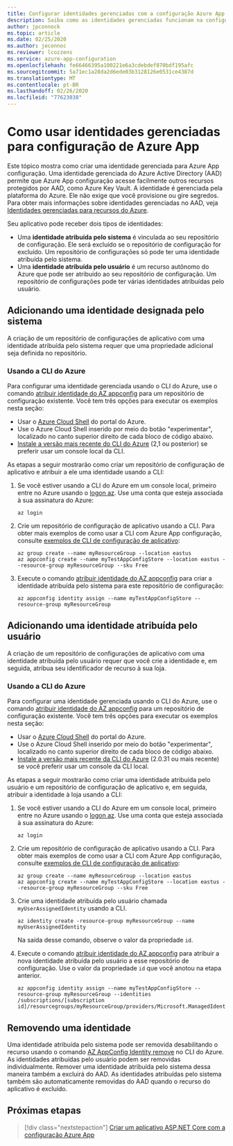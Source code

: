 ```yaml
---
title: Configurar identidades gerenciadas com a configuração Azure App
description: Saiba como as identidades gerenciadas funcionam na configuração do Azure App e como configurar uma identidade gerenciada
author: jpconnock
ms.topic: article
ms.date: 02/25/2020
ms.author: jeconnoc
ms.reviewer: lcozzens
ms.service: azure-app-configuration
ms.openlocfilehash: fe66466395a100221e6a3cdebdef870bdf195afc
ms.sourcegitcommit: 5a71ec1a28da2d6ede03b3128126e0531ce4387d
ms.translationtype: MT
ms.contentlocale: pt-BR
ms.lasthandoff: 02/26/2020
ms.locfileid: "77623038"
---
```

# <a name="how-to-use-managed-identities-for-azure-app-configuration"></a>Como usar identidades gerenciadas para configuração de Azure App

Este tópico mostra como criar uma identidade gerenciada para Azure App configuração. Uma identidade gerenciada do Azure Active Directory (AAD) permite que Azure App configuração acesse facilmente outros recursos protegidos por AAD, como Azure Key Vault. A identidade é gerenciada pela plataforma do Azure. Ele não exige que você provisione ou gire segredos. Para obter mais informações sobre identidades gerenciadas no AAD, veja [Identidades gerenciadas para recursos do Azure](../active-directory/managed-identities-azure-resources/overview.md).

Seu aplicativo pode receber dois tipos de identidades:

- Uma **identidade atribuída pelo sistema** é vinculada ao seu repositório de configuração. Ele será excluído se o repositório de configuração for excluído. Um repositório de configurações só pode ter uma identidade atribuída pelo sistema.
- Uma **identidade atribuída pelo usuário** é um recurso autônomo do Azure que pode ser atribuído ao seu repositório de configuração. Um repositório de configurações pode ter várias identidades atribuídas pelo usuário.

## <a name="adding-a-system-assigned-identity"></a>Adicionando uma identidade designada pelo sistema

A criação de um repositório de configurações de aplicativo com uma identidade atribuída pelo sistema requer que uma propriedade adicional seja definida no repositório.

### <a name="using-the-azure-cli"></a>Usando a CLI do Azure

Para configurar uma identidade gerenciada usando o CLI do Azure, use o comando [atribuir identidade do AZ appconfig] para um repositório de configuração existente. Você tem três opções para executar os exemplos nesta seção:

- Usar o [Azure Cloud Shell](../cloud-shell/overview.md) do portal do Azure.
- Use o Azure Cloud Shell inserido por meio do botão "experimentar", localizado no canto superior direito de cada bloco de código abaixo.
- [Instale a versão mais recente do CLI do Azure](https://docs.microsoft.com/cli/azure/install-azure-cli) (2,1 ou posterior) se preferir usar um console local da CLI.

As etapas a seguir mostrarão como criar um repositório de configuração de aplicativo e atribuir a ele uma identidade usando a CLI:

1. Se você estiver usando a CLI do Azure em um console local, primeiro entre no Azure usando o [logon az]. Use uma conta que esteja associada à sua assinatura do Azure:

    ```azurecli-interactive
    az login
    ```

1. Crie um repositório de configuração de aplicativo usando a CLI. Para obter mais exemplos de como usar a CLI com Azure App configuração, consulte [exemplos de CLI de configuração de aplicativo](scripts/cli-create-service.md):

    ```azurecli-interactive
    az group create --name myResourceGroup --location eastus
    az appconfig create --name myTestAppConfigStore --location eastus --resource-group myResourceGroup --sku Free
    ```

1. Execute o comando [atribuir identidade do AZ appconfig] para criar a identidade atribuída pelo sistema para este repositório de configuração:

    ```azurecli-interactive
    az appconfig identity assign --name myTestAppConfigStore --resource-group myResourceGroup
    ```

## <a name="adding-a-user-assigned-identity"></a>Adicionando uma identidade atribuída pelo usuário

A criação de um repositório de configurações de aplicativo com uma identidade atribuída pelo usuário requer que você crie a identidade e, em seguida, atribua seu identificador de recurso à sua loja.

### <a name="using-the-azure-cli"></a>Usando a CLI do Azure

Para configurar uma identidade gerenciada usando o CLI do Azure, use o comando [atribuir identidade do AZ appconfig] para um repositório de configuração existente. Você tem três opções para executar os exemplos nesta seção:

- Usar o [Azure Cloud Shell](../cloud-shell/overview.md) do portal do Azure.
- Use o Azure Cloud Shell inserido por meio do botão "experimentar", localizado no canto superior direito de cada bloco de código abaixo.
- [Instale a versão mais recente da CLI do Azure](https://docs.microsoft.com/cli/azure/install-azure-cli) (2.0.31 ou mais recente) se você preferir usar um console da CLI local.

As etapas a seguir mostrarão como criar uma identidade atribuída pelo usuário e um repositório de configuração de aplicativo e, em seguida, atribuir a identidade à loja usando a CLI:

1. Se você estiver usando a CLI do Azure em um console local, primeiro entre no Azure usando o [logon az]. Use uma conta que esteja associada à sua assinatura do Azure:

    ```azurecli-interactive
    az login
    ```

1. Crie um repositório de configuração de aplicativo usando a CLI. Para obter mais exemplos de como usar a CLI com Azure App configuração, consulte [exemplos de CLI de configuração de aplicativo](scripts/cli-create-service.md):

    ```azurecli-interactive
    az group create --name myResourceGroup --location eastus
    az appconfig create --name myTestAppConfigStore --location eastus --resource-group myResourceGroup --sku Free
    ```

1. Crie uma identidade atribuída pelo usuário chamada `myUserAssignedIdentity` usando a CLI.

    ```azurecli-interactive
    az identity create -resource-group myResourceGroup --name myUserAssignedIdentity
    ```

    Na saída desse comando, observe o valor da propriedade `id`.

1. Execute o comando [atribuir identidade do AZ appconfig] para atribuir a nova identidade atribuída pelo usuário a esse repositório de configuração. Use o valor da propriedade `id` que você anotou na etapa anterior.

    ```azurecli-interactive
    az appconfig identity assign --name myTestAppConfigStore --resource-group myResourceGroup --identities /subscriptions/[subscription id]/resourcegroups/myResourceGroup/providers/Microsoft.ManagedIdentity/userAssignedIdentities/myUserAssignedIdentity
    ```

## <a name="removing-an-identity"></a>Removendo uma identidade

Uma identidade atribuída pelo sistema pode ser removida desabilitando o recurso usando o comando [AZ AppConfig Identity remove](/cli/azure/appconfig/identity?view=azure-cli-latest#az-appconfig-identity-remove) no CLI do Azure. As identidades atribuídas pelo usuário podem ser removidas individualmente. Remover uma identidade atribuída pelo sistema dessa maneira também a excluirá do AAD. As identidades atribuídas pelo sistema também são automaticamente removidas do AAD quando o recurso do aplicativo é excluído.

## <a name="next-steps"></a>Próximas etapas

> [!div class="nextstepaction"]
> [Criar um aplicativo ASP.NET Core com a configuração Azure App](quickstart-aspnet-core-app.md)

[atribuir identidade do AZ appconfig]: /cli/azure/appconfig/identity?view=azure-cli-latest#az-appconfig-identity-assign
[logon az]: /cli/azure/reference-index#az-login
